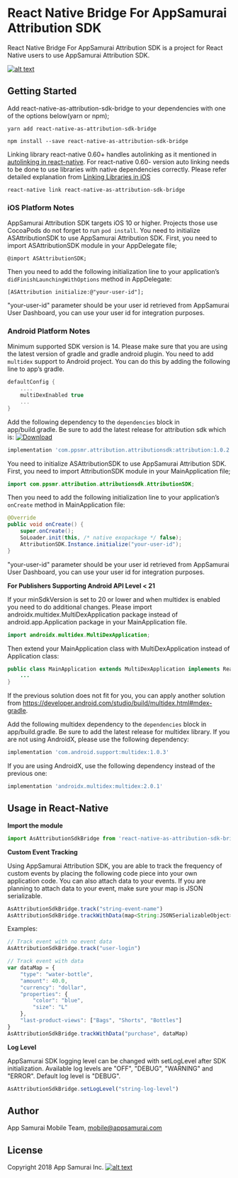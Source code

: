 # React Native Bridge For AppSamurai Attribution SDK
React Native Bridge For AppSamurai Attribution SDK is a project for React Native users to use AppSamurai Attribution SDK.

[![alt text](https://appsamurai.com/wp-content/uploads/2018/10/as_dark_logotype-8.png "AppSamurai")](https://www.appsamurai.com)

## Getting Started
Add react-native-as-attribution-sdk-bridge to your dependencies with one of the options below(yarn or npm);
``` shell
yarn add react-native-as-attribution-sdk-bridge
```
``` shell
npm install --save react-native-as-attribution-sdk-bridge
```
Linking library
react-native 0.60+ handles autolinking as it mentioned in [autolinking in react-native](https://github.com/react-native-community/cli/blob/master/docs/autolinking.md).
For react-native 0.60- version auto linking needs to be done to use libraries with native dependencies correctly. Please refer detailed explanation from [Linking Libraries in iOS](https://facebook.github.io/react-native/docs/linking-libraries-ios.html)
``` shell
react-native link react-native-as-attribution-sdk-bridge
```
### iOS Platform Notes
AppSamurai Attribution SDK targets iOS 10 or higher.
Projects those use CocoaPods do not forget to run `pod install`. You need to initialize ASAttributionSDK to use AppSamurai Attribution SDK. 
First, you need to import ASAttributionSDK module in your AppDelegate file;
```objc
@import ASAttributionSDK;
```

Then you need to add the following initialization line to your application’s `didFinishLaunchingWithOptions` method in AppDelegate:
```objc
[ASAttribution initialize:@"your-user-id"];
```
"your-user-id" parameter should be your user id retrieved from AppSamurai User Dashboard, you can use your user id for integration purposes.

### Android Platform Notes
Minimum supported SDK version is 14. Please make sure that you are using the latest version of gradle and gradle android plugin.
You need to add `multidex` support to Android project. You can do this by adding the following line to app’s gradle.
```groovy
defaultConfig {
    ....
    multiDexEnabled true
    ...
}
```

Add the following dependency to the `dependencies` block in app/build.gradle. Be sure to add the latest release for attribution sdk which is: [ ![Download](https://api.bintray.com/packages/appsamurai/maven/attribution/images/download.svg) ](https://bintray.com/appsamurai/maven/attribution/_latestVersion)
```groovy
implementation 'com.ppsmr.attribution.attributionsdk:attribution:1.0.2'
```

You need to initialize ASAttributionSDK to use AppSamurai Attribution SDK. 
First, you need to import AttributionSDK module in your MainApplication file;
```java
import com.ppsmr.attribution.attributionsdk.AttributionSDK;
```

Then you need to add the following initialization line to your application’s `onCreate` method in MainApplication file:
```java
@Override
public void onCreate() {
    super.onCreate();
    SoLoader.init(this, /* native exopackage */ false);
    AttributionSDK.Instance.initialize("your-user-id");
}
```
"your-user-id" parameter should be your user id retrieved from AppSamurai User Dashboard, you can use your user id for integration purposes.

**For Publishers Supporting Android API Level < 21**

If your minSdkVersion is set to 20 or lower and when multidex is enabled you need to do additional changes. Please import androidx.multidex.MultiDexApplication package instead of android.app.Application package in your MainApplication file.

```java
import androidx.multidex.MultiDexApplication;
```

Then extend your MainApplication class with MultiDexApplication instead of Application class:
```java
public class MainApplication extends MultiDexApplication implements ReactApplication {
    ...
}
```

If the previous solution does not fit for you, you can apply another solution from https://developer.android.com/studio/build/multidex.html#mdex-gradle.

Add the following multidex dependency to the `dependencies` block in app/build.gradle. Be sure to add the latest release for multidex library. If you are not using AndroidX, please use the following dependency:

```groovy
implementation 'com.android.support:multidex:1.0.3'
```

If you are using AndroidX, use the following dependency instead of the previous one:

```groovy
implementation 'androidx.multidex:multidex:2.0.1'
```

## Usage in React-Native
**Import the module**
``` js
import AsAttributionSdkBridge from 'react-native-as-attribution-sdk-bridge';
```
**Custom Event Tracking**

Using AppSamurai Attribution SDK, you are able to track the frequency of custom events by placing the following code piece into your own application code. You can also attach data to your events. If you are planning to attach data to your event, make sure your map is JSON serializable.
``` js
AsAttributionSdkBridge.track("string-event-name")
AsAttributionSdkBridge.trackWithData(map<String:JSONSerializableObject>)
```
Examples:
``` js
// Track event with no event data
AsAttributionSdkBridge.track("user-login")

// Track event with data
var dataMap = {
    "type": "water-bottle",
    "amount": 40.0,
    "currency": "dollar",
    "properties": {
        "color": "blue",
        "size": "L"
    },
    "last-product-views": ["Bags", "Shorts", "Bottles"]
}
AsAttributionSdkBridge.trackWithData("purchase", dataMap)
```

**Log Level**

AppSamurai SDK logging level can be changed with setLogLevel after SDK initialization. Available log levels are "OFF", "DEBUG", "WARNING" and "ERROR". Default log level is "DEBUG".
``` js
AsAttributionSdkBridge.setLogLevel("string-log-level")
```

## Author
App Samurai Mobile Team, mobile@appsamurai.com
## License
Copyright 2018 App Samurai Inc.
[![alt text](https://appsamurai.com/wp-content/uploads/2014/12/web_home_cta_2.png "AppSamurai")](https://www.appsamurai.com)